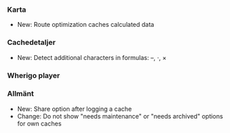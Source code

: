 
### Karta
- New: Route optimization caches calculated data

### Cachedetaljer
- New: Detect additional characters in formulas: –, ⋅, ×

### Wherigo player

### Allmänt
- New: Share option after logging a cache
- Change: Do not show "needs maintenance" or "needs archived" options for own caches
